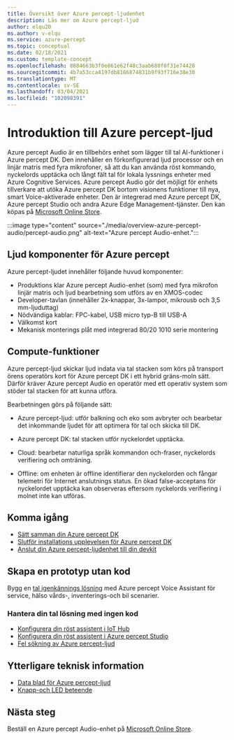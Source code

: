 ```yaml
---
title: Översikt över Azure percept-ljudenhet
description: Läs mer om Azure percept-ljud
author: elqu20
ms.author: v-elqu
ms.service: azure-percept
ms.topic: conceptual
ms.date: 02/18/2021
ms.custom: template-concept
ms.openlocfilehash: 8884663b3f0e861e62f48c3aab680f0f31e74428
ms.sourcegitcommit: 4b7a53cca4197db8166874831b9f93f716e38e30
ms.translationtype: MT
ms.contentlocale: sv-SE
ms.lasthandoff: 03/04/2021
ms.locfileid: "102098391"
---
```

# <a name="introduction-to-azure-percept-audio"></a>Introduktion till Azure percept-ljud

Azure percept Audio är en tillbehörs enhet som lägger till tal AI-funktioner i Azure percept DK. Den innehåller en förkonfigurerad ljud processor och en linjär matris med fyra mikrofoner, så att du kan använda röst kommando, nyckelords upptäcka och långt fält tal för lokala lyssnings enheter med Azure Cognitive Services. Azure percept Audio gör det möjligt för enhets tillverkare att utöka Azure percept DK bortom visionens funktioner till nya, smart Voice-aktiverade enheter. Den är integrerad med Azure percept DK, Azure percept Studio och andra Azure Edge Management-tjänster. Den kan köpas på [Microsoft Online Store](https://go.microsoft.com/fwlink/p/?LinkId=2155270).

:::image type="content" source="./media/overview-azure-percept-audio/percept-audio.png" alt-text="Azure percept Audio-enhet.":::

## <a name="azure-percept-audio-components"></a>Ljud komponenter för Azure percept

Azure percept-ljudet innehåller följande huvud komponenter:

- Produktions klar Azure percept Audio-enhet (som) med fyra mikrofon linjär matris och ljud bearbetning som utförs av en XMOS-codec
- Developer-tavlan (innehåller 2x-knappar, 3x-lampor, mikrousb och 3,5 mm-ljuduttag)
- Nödvändiga kablar: FPC-kabel, USB micro typ-B till USB-A
- Välkomst kort
- Mekanisk monterings plåt med integrerad 80/20 1010 serie montering

## <a name="compute-capabilities"></a>Compute-funktioner 

Azure percept-ljud skickar ljud indata via tal stacken som körs på transport örens operatörs kort för Azure percept DK i ett hybrid gräns-moln sätt. Därför kräver Azure percept Audio en operatör med ett operativ system som stöder tal stacken för att kunna utföra. 

Bearbetningen görs på följande sätt: 

- Azure percept-ljud: utför balkning och eko som avbryter och bearbetar det inkommande ljudet för att optimera för tal och skicka till DK.  

- Azure percept DK: tal stacken utför nyckelordet upptäcka.  

- Cloud: bearbetar naturliga språk kommandon och-fraser, nyckelords verifiering och omträning. 

- Offline: om enheten är offline identifierar den nyckelorden och fångar telemetri för Internet anslutnings status. En ökad false-acceptans för nyckelordet upptäcka kan observeras eftersom nyckelords verifiering i molnet inte kan utföras. 

<!---

## How it works

Azure Percept Audio passes the audio input to the Azure Percept DK carrier board in a hybrid edge-cloud manner. Specifically,

- The Azure Percept Audio device: processes the incoming speech input to the clearest format by executing beam forming and echo cancellation befor sending the input to the Azure Percept DK. 
- The Azure Percept DK uses edge processing to perform keyword spotting and then sends the relevant inputs to Azure speech services.
- Cloud: Processing of natural language commands and phrases, in addition to keyword verification and retraining.
- Offline: If the device is offline it will detect the keyword and capture telemetry that there is no internet connection at the time of the command. It will not be able to weed out false accepts since it cannot perform keyword verification.

-->

## <a name="getting-started"></a>Komma igång

- [Sätt samman din Azure percept DK](./quickstart-percept-dk-unboxing.md)
- [Slutför installations upplevelsen för Azure percept DK](./quickstart-percept-dk-set-up.md)
- [Anslut din Azure percept-ljudenhet till din devkit](./quickstart-percept-audio-setup.md)

## <a name="build-a-no-code-prototype"></a>Skapa en prototyp utan kod

Bygg en [tal igenkännings lösning](./tutorial-no-code-speech.md) med Azure percept Voice Assistant för service, hälso vårds-, inventerings-och bil scenarier.

### <a name="manage-your-no-code-speech-solution"></a>Hantera din tal lösning med ingen kod

- [Konfigurera din röst assistent i IoT Hub](./how-to-manage-voice-assistant.md)
- [Konfigurera din röst assistent i Azure percept Studio](./how-to-configure-voice-assistant.md)
- [Fel sökning av Azure percept-ljud](./troubleshoot-audio-accessory-speech-module.md)

## <a name="additional-technical-information"></a>Ytterligare teknisk information

- [Data blad för Azure percept-ljud](./azure-percept-audio-datasheet.md)
- [Knapp-och LED beteende](./audio-button-led-behavior.md)

## <a name="next-steps"></a>Nästa steg

Beställ en Azure percept Audio-enhet på [Microsoft Online Store](https://go.microsoft.com/fwlink/p/?LinkId=2155270).
